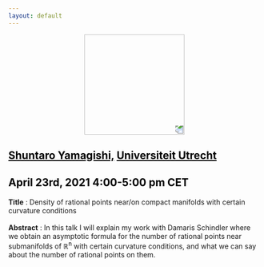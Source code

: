 ```yaml
---
layout: default
---
```


<p align="center">
  <img width="200" height="200" style="transform: rotate(0.5turn);" src="https://upload.wikimedia.org/wikipedia/commons/1/18/Rational_points_of_bounded_height_outside_the_27_lines_on_Clebsch%27s_diagonal_cubic_surface.png">
</p>

## <a href="https://www.uu.nl/staff/mobile/SYamagishi" style="color:black">Shuntaro Yamagishi,</a> <a href="https://www.uu.nl/en/organisation/department-of-mathematics" style="color:black">Universiteit Utrecht</a>
## <c style="color:black">April 23rd, 2021  4:00-5:00 pm CET</c>

<b>Title</b> : Density of rational points near/on compact manifolds with certain curvature conditions
<br>
<br>
<b>Abstract</b> : In this talk I will explain my work with Damaris Schindler where we obtain an asymptotic formula for the number of rational points near submanifolds of &#x211D;<math><sup><mi></mi><mi>n</mi></sup></math> with certain curvature conditions, and what we can say about the number of rational points on them. 
